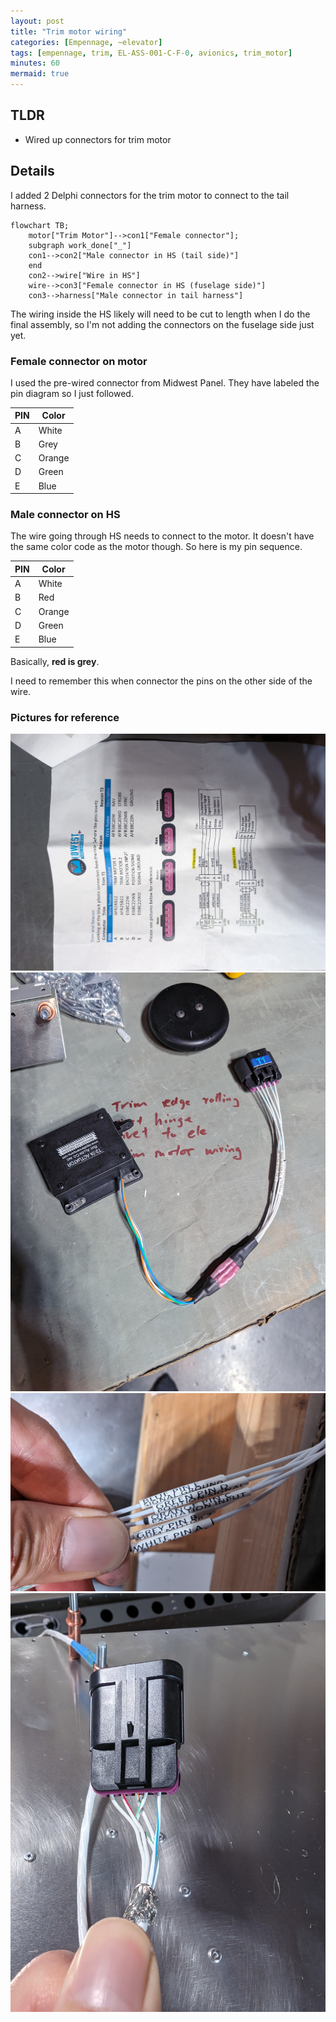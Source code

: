 ```yaml
---
layout: post
title: "Trim motor wiring"
categories: [Empennage, ~elevator]
tags: [empennage, trim, EL-ASS-001-C-F-0, avionics, trim_motor]
minutes: 60
mermaid: true
---
```


## TLDR

- Wired up connectors for trim motor

## Details

I added 2 Delphi connectors for the trim motor to connect to the tail harness.

```mermaid
flowchart TB;
    motor["Trim Motor"]-->con1["Female connector"];
    subgraph work_done["_"]
    con1-->con2["Male connector in HS (tail side)"]
    end
    con2-->wire["Wire in HS"]
    wire-->con3["Female connector in HS (fuselage side)"]
    con3-->harness["Male connector in tail harness"]
```

The wiring inside the HS likely will need to be cut to length when I do the final assembly, so I'm not adding the connectors on the fuselage side just yet.

### Female connector on motor

I used the pre-wired connector from Midwest Panel. They have labeled the pin diagram so I just followed.

| PIN | Color  |
| --- | ------ |
| A   | White  |
| B   | Grey   |
| C   | Orange |
| D   | Green  |
| E   | Blue   |

### Male connector on HS

The wire going through HS needs to connect to the motor. It doesn't have the same color code as the motor though. So here is my pin sequence.

| PIN | Color  |
| --- | ------ |
| A   | White  |
| B   | Red    |
| C   | Orange |
| D   | Green  |
| E   | Blue   |

Basically, **red is grey**.

I need to remember this when connector the pins on the other side of the wire.

### Pictures for reference

![ref](/assets/img/20240229/midwest.jpg)
![ref](/assets/img/20240229/motor.jpg)
![ref](/assets/img/20240229/label.jpg)
![ref](/assets/img/20240229/con2.jpg)
